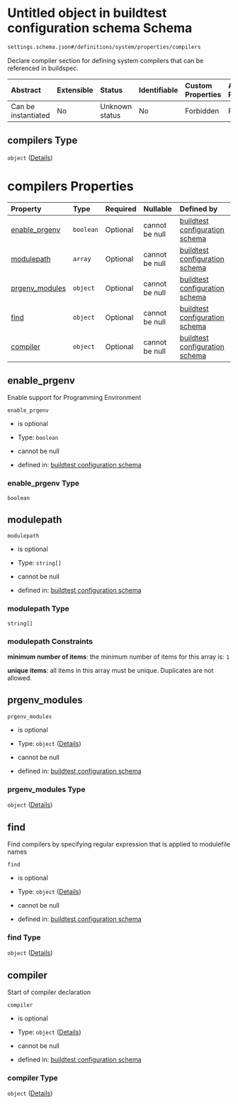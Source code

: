 # Untitled object in buildtest configuration schema Schema

```txt
settings.schema.json#/definitions/system/properties/compilers
```

Declare compiler section for defining system compilers that can be referenced in buildspec.

| Abstract            | Extensible | Status         | Identifiable | Custom Properties | Additional Properties | Access Restrictions | Defined In                                                                   |
| :------------------ | :--------- | :------------- | :----------- | :---------------- | :-------------------- | :------------------ | :--------------------------------------------------------------------------- |
| Can be instantiated | No         | Unknown status | No           | Forbidden         | Forbidden             | none                | [settings.schema.json\*](../out/settings.schema.json "open original schema") |

## compilers Type

`object` ([Details](settings-definitions-system-properties-compilers.md))

# compilers Properties

| Property                           | Type      | Required | Nullable       | Defined by                                                                                                                                                                                                |
| :--------------------------------- | :-------- | :------- | :------------- | :-------------------------------------------------------------------------------------------------------------------------------------------------------------------------------------------------------- |
| [enable\_prgenv](#enable_prgenv)   | `boolean` | Optional | cannot be null | [buildtest configuration schema](settings-definitions-system-properties-compilers-properties-enable_prgenv.md "settings.schema.json#/definitions/system/properties/compilers/properties/enable_prgenv")   |
| [modulepath](#modulepath)          | `array`   | Optional | cannot be null | [buildtest configuration schema](definitions-definitions-list_of_strings.md "settings.schema.json#/definitions/system/properties/compilers/properties/modulepath")                                        |
| [prgenv\_modules](#prgenv_modules) | `object`  | Optional | cannot be null | [buildtest configuration schema](settings-definitions-system-properties-compilers-properties-prgenv_modules.md "settings.schema.json#/definitions/system/properties/compilers/properties/prgenv_modules") |
| [find](#find)                      | `object`  | Optional | cannot be null | [buildtest configuration schema](settings-definitions-system-properties-compilers-properties-find.md "settings.schema.json#/definitions/system/properties/compilers/properties/find")                     |
| [compiler](#compiler)              | `object`  | Optional | cannot be null | [buildtest configuration schema](settings-definitions-system-properties-compilers-properties-compiler.md "settings.schema.json#/definitions/system/properties/compilers/properties/compiler")             |

## enable\_prgenv

Enable support for Programming Environment

`enable_prgenv`

*   is optional

*   Type: `boolean`

*   cannot be null

*   defined in: [buildtest configuration schema](settings-definitions-system-properties-compilers-properties-enable_prgenv.md "settings.schema.json#/definitions/system/properties/compilers/properties/enable_prgenv")

### enable\_prgenv Type

`boolean`

## modulepath



`modulepath`

*   is optional

*   Type: `string[]`

*   cannot be null

*   defined in: [buildtest configuration schema](definitions-definitions-list_of_strings.md "settings.schema.json#/definitions/system/properties/compilers/properties/modulepath")

### modulepath Type

`string[]`

### modulepath Constraints

**minimum number of items**: the minimum number of items for this array is: `1`

**unique items**: all items in this array must be unique. Duplicates are not allowed.

## prgenv\_modules



`prgenv_modules`

*   is optional

*   Type: `object` ([Details](settings-definitions-system-properties-compilers-properties-prgenv_modules.md))

*   cannot be null

*   defined in: [buildtest configuration schema](settings-definitions-system-properties-compilers-properties-prgenv_modules.md "settings.schema.json#/definitions/system/properties/compilers/properties/prgenv_modules")

### prgenv\_modules Type

`object` ([Details](settings-definitions-system-properties-compilers-properties-prgenv_modules.md))

## find

Find compilers by specifying regular expression that is applied to modulefile names

`find`

*   is optional

*   Type: `object` ([Details](settings-definitions-system-properties-compilers-properties-find.md))

*   cannot be null

*   defined in: [buildtest configuration schema](settings-definitions-system-properties-compilers-properties-find.md "settings.schema.json#/definitions/system/properties/compilers/properties/find")

### find Type

`object` ([Details](settings-definitions-system-properties-compilers-properties-find.md))

## compiler

Start of compiler declaration

`compiler`

*   is optional

*   Type: `object` ([Details](settings-definitions-system-properties-compilers-properties-compiler.md))

*   cannot be null

*   defined in: [buildtest configuration schema](settings-definitions-system-properties-compilers-properties-compiler.md "settings.schema.json#/definitions/system/properties/compilers/properties/compiler")

### compiler Type

`object` ([Details](settings-definitions-system-properties-compilers-properties-compiler.md))
